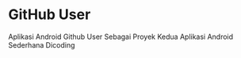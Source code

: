 # GitHub User
Aplikasi Android Github User Sebagai Proyek Kedua Aplikasi Android Sederhana Dicoding
